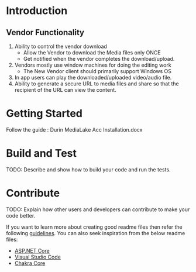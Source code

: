 # Introduction 
## Vendor Functionality
1. Ability to control the vendor download
   * Allow the Vendor to download the Media files only ONCE
   * Get notified when the vendor completes the download/upload.
1. Vendors mostly use window machines for doing the editing work
   * The New Vendor client should primarily support Windows OS 
1. In app users can play the downloaded/uploaded video/audio file.
1. Ability to generate a secure URL to media files and share so that the recipient of the URL can view the content.

# Getting Started
Follow the guide : Durin MediaLake Acc Installation.docx

# Build and Test
TODO: Describe and show how to build your code and run the tests. 

# Contribute
TODO: Explain how other users and developers can contribute to make your code better. 

If you want to learn more about creating good readme files then refer the following [guidelines](https://docs.microsoft.com/en-us/azure/devops/repos/git/create-a-readme?view=azure-devops). You can also seek inspiration from the below readme files:
- [ASP.NET Core](https://github.com/aspnet/Home)
- [Visual Studio Code](https://github.com/Microsoft/vscode)
- [Chakra Core](https://github.com/Microsoft/ChakraCore)
